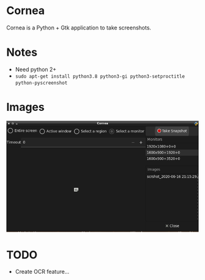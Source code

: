 # Cornea
Cornea is a Python + Gtk application to take screenshots.

# Notes
* Need python 2+
* ```sudo apt-get install python3.8 python3-gi python3-setproctitle python-pyscreenshot```


# Images
![1 Cornera interface. ](images/pic1.png)

# TODO
* Create OCR feature...
